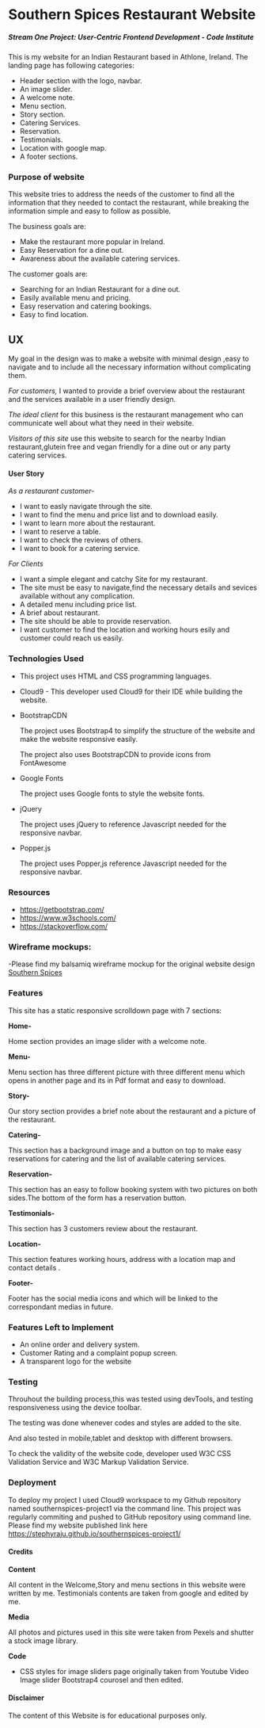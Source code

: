 # Southern Spices Restaurant Website

 ##### Stream One Project: User-Centric Frontend Development - Code Institute
 
This is my website for an Indian Restaurant based in Athlone, Ireland. 
The landing page has following categories:

*	Header section with the logo, navbar.
*	An image slider.
*	A welcome note.
*	Menu section.
*	Story section.
*	Catering Services.
*	Reservation.
*	Testimonials.
*	Location with google map.
*	A footer sections.

### Purpose of website

This website tries to address the needs of the customer to find all the information that they needed to contact the restaurant, while breaking the information simple and easy to follow as possible.

The business goals are:

*	Make the restaurant more popular in Ireland.
*	Easy Reservation for a dine out.
*	Awareness about the available catering services.
	 

The customer goals are:

*	Searching for an Indian Restaurant for a dine out.
*	Easily available menu and pricing.
*	Easy reservation and catering bookings.
*	Easy to find location.

## UX

My goal in the design was to make a website with minimal design ,easy to navigate and to include all the necessary information without complicating them.

*For customers,* I wanted to provide a brief overview about the restaurant and the services available in a user friendly design. 

*The ideal client* for this business is the restaurant management who can communicate well about what they need in their website. 

*Visitors of this site* use this website to search for the nearby Indian restaurant,glutein free and vegan friendly for a dine out or any party catering services.

#### User Story
 *As a restaurant customer-*
 - I want to easly navigate through the site. 
 - I want to find the menu and price list and to download easily.
 - I want to learn more about the restaurant.
 - I want to reserve a table.
 - I want to check the reviews of others.
 - I want to book for a catering service.
 
*For Clients*
- I want a simple elegant and catchy Site for my restaurant.
- The site must be easy to navigate,find the necessary details and sevices available without any complication.
- A detailed menu including price list.
- A brief about restaurant.
- The site should be able to provide reservation.
- I want customer to find the location and working hours esily and customer could reach us easily.

 
### Technologies Used

*	This project uses HTML and CSS programming languages.

*	Cloud9 - This developer used Cloud9 for their IDE while building the website.

*	BootstrapCDN

	The project uses Bootstrap4 to simplify the structure of the website and make the website responsive easily.
	
	The project also uses BootstrapCDN to provide icons from FontAwesome
*	Google Fonts

	The project uses Google fonts to style the website fonts.
*	jQuery

	The project uses jQuery to reference Javascript needed for the responsive navbar.
*	Popper.js

	The project uses Popper,js reference Javascript needed for the responsive navbar.
 
### Resources

* https://getbootstrap.com/ 
* https://www.w3schools.com/
* https://stackoverflow.com/  

###  Wireframe mockups:

 -Please find my balsamiq wireframe mockup for the original website design [Southern Spices](https://stephyraju.github.io/southernspices-project1/wireframe/wireframe.pdf)

### Features

This site has a static responsive scrolldown page with 7 sections:

**Home-**

Home section provides an image slider with a welcome note.
     
**Menu-**

Menu section has three different picture with three different menu which opens in another page and its in Pdf format and easy to download.

 **Story-**
 
Our story section provides a brief note about the restaurant and a picture of the restaurant.

**Catering-**

This section has a background image and a button on top to make easy reservations for catering and the list of available catering services.

**Reservation-**

This section has an easy to follow booking system with two pictures on both sides.The bottom of the form has a reservation button.

**Testimonials-**

This section has 3 customers review about the restaurant.

**Location-**

This section features working hours, address with a location map and contact details .

**Footer-**

Footer has the social media icons and which will be linked to the correspondant medias in future.

### Features Left to Implement

* An online order and delivery system.
* Customer Rating and a complaint popup screen.
* A transparent logo for the website 


### Testing

Throuhout the building process,this was tested using devTools, and testing responsiveness using the device toolbar.

The testing was done whenever codes and styles are added to the site.

And also tested in mobile,tablet and desktop with different browsers.

To check the validity of the website code, developer used W3C CSS Validation Service and W3C Markup Validation Service.

### Deployment

To deploy my project I used Cloud9 workspace to my Github repository named southernspices-project1 via the command line.
This project was regularly commiting and pushed to GitHub repository using command line.
Please find my website published link here https://stephyraju.github.io/southernspices-project1/


#### Credits

**Content**

All content in the Welcome,Story and menu sections in this website were written by me. Testimonials contents are taken from google and edited by me.

**Media**

All photos and pictures used in this site were taken from Pexels and shutter a stock image library. 

**Code**

* CSS styles for image sliders page originally taken from Youtube Video Image slider Bootstrap4 courosel and then edited.


#### Disclaimer

The content of this Website is for educational purposes only.






